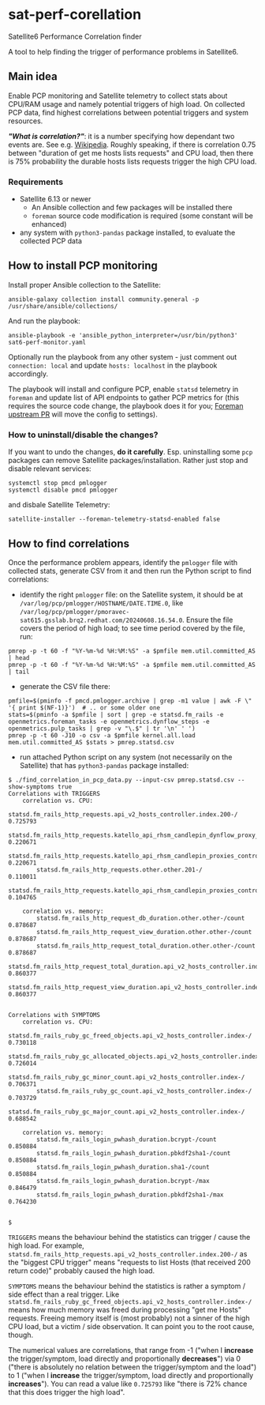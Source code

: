 # sat-perf-corellation

Satellite6 Performance Correlation finder

A tool to help finding the trigger of performance problems in Satellite6.

## Main idea

Enable PCP monitoring and Satellite telemetry to collect stats about CPU/RAM usage and namely potential triggers of high load. On collected PCP data, find highest correlations between potential triggers and system resources.

_**"What is correlation?"**_: it is a number specifying how dependant two events are. See e.g. [Wikipedia](https://en.wikipedia.org/wiki/Correlation). Roughly speaking, if there is correlation 0.75 between "duration of get me hosts lists requests" and CPU load, then there is 75% probability the durable hosts lists requests trigger the high CPU load.

### Requirements

- Satellite 6.13 or newer
  - An Ansible collection and few packages will be installed there
  - `foreman` source code modification is required (some constant will be enhanced)
- any system with `python3-pandas` package installed, to evaluate the collected PCP data

## How to install PCP monitoring

Install proper Ansible collection to the Satellite:

`ansible-galaxy collection install community.general -p /usr/share/ansible/collections/`

And run the playbook:

`ansible-playbook -e 'ansible_python_interpreter=/usr/bin/python3' sat6-perf-monitor.yaml`

Optionally run the playbook from any other system - just comment out `connection: local` and update `hosts: localhost` in the playbook accordingly.

The playbook will install and configure PCP, enable `statsd` telemetry in `foreman` and update list of API endpoints to gather PCP metrics for (this requires the source code change, the playbook does it for you; [Foreman upstream PR](https://github.com/theforeman/foreman/pull/10243) will move the config to settings).

### How to uninstall/disable the changes?

If you want to undo the changes, **do it carefully**. Esp. uninstalling some `pcp` packages can remove Satellite packages/installation. Rather just stop and disable relevant services:

```
systemctl stop pmcd pmlogger
systemctl disable pmcd pmlogger
```

and disbale Satellite Telemetry:

```
satellite-installer --foreman-telemetry-statsd-enabled false
```

## How to find correlations

Once the performance problem appears, identify the `pmlogger` file with collected stats, generate CSV from it and then run the Python script to find correlations:

- identify the right `pmlogger` file: on the Satellite system, it should be at `/var/log/pcp/pmlogger/HOSTNAME/DATE.TIME.0`, like `/var/log/pcp/pmlogger/pmoravec-sat615.gsslab.brq2.redhat.com/20240608.16.54.0`. Ensure the file covers the period of high load; to see time period covered by the file, run:

```
pmrep -p -t 60 -f "%Y-%m-%d %H:%M:%S" -a $pmfile mem.util.committed_AS | head
pmrep -p -t 60 -f "%Y-%m-%d %H:%M:%S" -a $pmfile mem.util.committed_AS | tail
```

- generate the CSV file there:

```
pmfile=$(pminfo -f pmcd.pmlogger.archive | grep -m1 value | awk -F \" '{ print $(NF-1)}')  # .. or some older one
stats=$(pminfo -a $pmfile | sort | grep -e statsd.fm_rails -e openmetrics.foreman_tasks -e openmetrics.dynflow_steps -e openmetrics.pulp_tasks | grep -v "\.$" | tr '\n' ' ')
pmrep -p -t 60 -J10 -o csv -a $pmfile kernel.all.load mem.util.committed_AS $stats > pmrep.statsd.csv
```

- run attached Python script on any system (not necessarily on the Satellite) that has `python3-pandas` package installed:

```
$ ./find_correlation_in_pcp_data.py --input-csv pmrep.statsd.csv --show-symptoms true
Correlations with TRIGGERS
    correlation vs. CPU:
        statsd.fm_rails_http_requests.api_v2_hosts_controller.index.200-/                               0.725793
        statsd.fm_rails_http_requests.katello_api_rhsm_candlepin_dynflow_proxy_controller.other.200-/   0.220671
        statsd.fm_rails_http_requests.katello_api_rhsm_candlepin_proxies_controller.other.204-/         0.220671
        statsd.fm_rails_http_requests.other.other.201-/                                                 0.110011
        statsd.fm_rails_http_requests.katello_api_rhsm_candlepin_proxies_controller.facts.200-/         0.104765

    correlation vs. memory:
        statsd.fm_rails_http_request_db_duration.other.other-/count                             0.878687
        statsd.fm_rails_http_request_view_duration.other.other-/count                           0.878687
        statsd.fm_rails_http_request_total_duration.other.other-/count                          0.878687
        statsd.fm_rails_http_request_total_duration.api_v2_hosts_controller.index-/count        0.860377
        statsd.fm_rails_http_request_view_duration.api_v2_hosts_controller.index-/count         0.860377


Correlations with SYMPTOMS
    correlation vs. CPU:
        statsd.fm_rails_ruby_gc_freed_objects.api_v2_hosts_controller.index-/           0.730118
        statsd.fm_rails_ruby_gc_allocated_objects.api_v2_hosts_controller.index-/       0.726014
        statsd.fm_rails_ruby_gc_minor_count.api_v2_hosts_controller.index-/             0.706371
        statsd.fm_rails_ruby_gc_count.api_v2_hosts_controller.index-/                   0.703729
        statsd.fm_rails_ruby_gc_major_count.api_v2_hosts_controller.index-/             0.688542

    correlation vs. memory:
        statsd.fm_rails_login_pwhash_duration.bcrypt-/count     0.850884
        statsd.fm_rails_login_pwhash_duration.pbkdf2sha1-/count 0.850884
        statsd.fm_rails_login_pwhash_duration.sha1-/count       0.850884
        statsd.fm_rails_login_pwhash_duration.bcrypt-/max       0.846479
        statsd.fm_rails_login_pwhash_duration.pbkdf2sha1-/max   0.764230


$
```

`TRIGGERS` means the behaviour behind the statistics can trigger / cause the high load. For example, `statsd.fm_rails_http_requests.api_v2_hosts_controller.index.200-/` as the "biggest CPU trigger" means "requests to list Hosts (that received 200 return code)" probably caused the high load.

`SYMPTOMS` means the behaviour behind the statistics is rather a symptom / side effect than a real trigger. Like `statsd.fm_rails_ruby_gc_freed_objects.api_v2_hosts_controller.index-/` means how much memory was freed during processing "get me Hosts" requests. Freeing memory itself is (most probably) not a sinner of the high CPU load, but a victim / side observation. It can point you to the root cause, though.

The numerical values are correlations, that range from -1 ("when I **increase** the trigger/symptom, load directly and proportionally **decreases**") via 0 ("there is absolutely no relation between the trigger/symptom and the load") to 1 ("when I **increase** the trigger/symptom, load directly and proportionally **increases**"). You can read a value like `0.725793` like "there is 72% chance that this does trigger the high load".